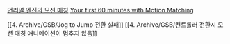 [언리얼 엔진의 모션 매칭](https://dev.epicgames.com/documentation/ko-kr/unreal-engine/motion-matching-in-unreal-engine)
[Your first 60 minutes with Motion Matching](https://dev.epicgames.com/community/learning/tutorials/lwlG/unreal-engine-your-first-60-minutes-with-motion-matching)

[[4. Archive/GSB/Jog to Jump 전환 실패]]
[[4. Archive/GSB/컨트롤러 전환시 모션 매칭 애니메이션이 멈추지 않음]]

